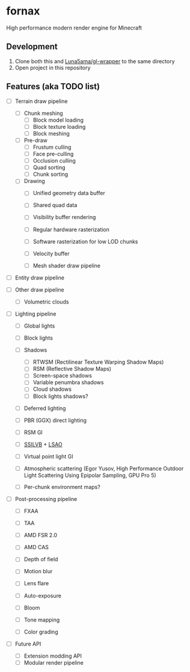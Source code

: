 # fornax
High performance modern render engine for Minecraft

## Development
1. Clone both this and [Luna5ama/gl-wrapper](https://github.com/Luna5ama/gl-wrapper) to the same directory
2. Open project in this repository

## Features (aka TODO list)
- [ ] Terrain draw pipeline
    - [ ] Chunk meshing
        - [ ] Block model loading
        - [ ] Block texture loading
        - [ ] Block meshing
    - [ ] Pre-draw
        - [ ] Frustum culling
        - [ ] Face pre-culling
        - [ ] Occlusion culling
        - [ ] Quad sorting
        - [ ] Chunk sorting
    - [ ] Drawing
        - [ ] Unified geometry data buffer
        - [ ] Shared quad data
        - [ ] Visibility buffer rendering
        - [ ] Regular hardware rasterization
        - [ ] Software rasterization for low LOD chunks
        - [ ] Velocity buffer
        - [ ] Mesh shader draw pipeline


- [ ] Entity draw pipeline


- [ ] Other draw pipeline
    - [ ] Volumetric clouds


- [ ] Lighting pipeline
    - [ ] Global lights
    - [ ] Block lights
    - [ ] Shadows
      - [ ] RTWSM (Rectilinear Texture Warping Shadow Maps)
      - [ ] RSM (Reflective Shadow Maps)
      - [ ] Screen-space shadows
      - [ ] Variable penumbra shadows
      - [ ] Cloud shadows
      - [ ] Block lights shadows?
    - [ ] Deferred lighting
    - [ ] PBR (GGX) direct lighting
    - [ ] RSM GI
    - [ ] [SSILVB](https://arxiv.org/pdf/2301.11376.pdf) + [LSAO](http://wili.cc/research/lsao/lsao.pdf)
    - [ ] Virtual point light GI
    - [ ] Atmospheric scattering (Egor Yusov, High Performance Outdoor Light Scattering Using Epipolar Sampling, GPU Pro 5)
    - [ ] Per-chunk environment maps?


- [ ] Post-processing pipeline
    - [ ] FXAA
    - [ ] TAA
    - [ ] AMD FSR 2.0
    - [ ] AMD CAS
    - [ ] Depth of field
    - [ ] Motion blur
    - [ ] Lens flare
    - [ ] Auto-exposure
    - [ ] Bloom
    - [ ] Tone mapping
    - [ ] Color grading


- [ ] Future API
    - [ ] Extension modding API
    - [ ] Modular render pipeline
